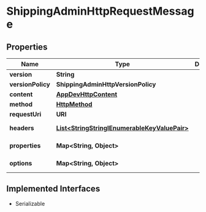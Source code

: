 

# ShippingAdminHttpRequestMessage


## Properties

| Name | Type | Description | Notes |
|------------ | ------------- | ------------- | -------------|
|**version** | **String** |  |  [optional] |
|**versionPolicy** | **ShippingAdminHttpVersionPolicy** |  |  [optional] |
|**content** | [**AppDevHttpContent**](AppDevHttpContent.md) |  |  [optional] |
|**method** | [**HttpMethod**](HttpMethod.md) |  |  [optional] |
|**requestUri** | **URI** |  |  [optional] |
|**headers** | [**List&lt;StringStringIEnumerableKeyValuePair&gt;**](StringStringIEnumerableKeyValuePair.md) |  |  [optional] [readonly] |
|**properties** | **Map&lt;String, Object&gt;** |  |  [optional] [readonly] |
|**options** | **Map&lt;String, Object&gt;** |  |  [optional] [readonly] |


## Implemented Interfaces

* Serializable


